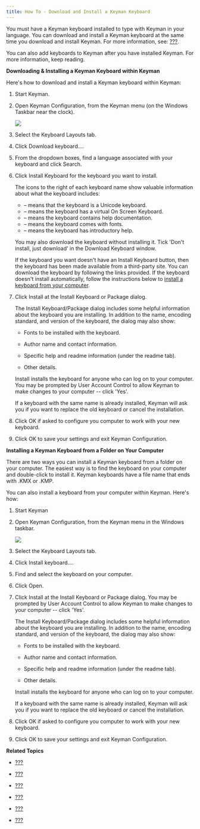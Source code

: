 ```yaml
---
title: How To - Download and Install a Keyman Keyboard
---
```


You must have a Keyman keyboard installed to type with Keyman in your
language. You can download and install a Keyman keyboard at the same
time you download and install Keyman. For more information, see:
[???](#start_download-install_keyman).

You can also add keyboards to Keyman after you have installed Keyman.
For more information, keep reading.

**<span id="install_tav"></span>Downloading & Installing a Keyman
Keyboard within Keyman**

Here's how to download and install a Keyman keyboard within Keyman:

1.  Start Keyman.

2.  Open Keyman Configuration, from the Keyman menu (on the Windows
    Taskbar near the clock).

    ![](desktop_images/start_tray.png)

3.  Select the Keyboard Layouts tab.

4.  Click Download keyboard….

5.  From the dropdown boxes, find a language associated with your
    keyboard and click Search.

6.  Click Install Keyboard for the keyboard you want to install.

    <div class="tip">

    The icons to the right of each keyboard name show valuable
    information about what the keyboard includes:

    -   – means that the keyboard is a Unicode keyboard.
    -   – means the keyboard has a virtual On Screen Keyboard.
    -   – means the keyboard contains help documentation.
    -   – means the keyboard comes with fonts.
    -   – means the keyboard has introductory help.

    </div>

    <div class="note">

    You may also download the keyboard without installing it. Tick
    'Don't install, just download' in the Download Keyboard window.

    </div>

    <div class="note">

    If the keyboard you want doesn't have an Install Keyboard button,
    then the keyboard has been made available from a third-party site.
    You can download the keyboard by following the links provided. If
    the keyboard doesn't install automatically, follow the instructions
    below to [install a keyboard from your computer](#install_folder).

    </div>

7.  Click Install at the Install Keyboard or Package dialog.

    <div class="tip">

    The Install Keyboard/Package dialog includes some helpful
    information about the keyboard you are installing. In addition to
    the name, encoding standard, and version of the keyboard, the dialog
    may also show:
    -   Fonts to be installed with the keyboard.

    -   Author name and contact information.

    -   Specific help and readme information (under the readme tab).

    -   Other details.

    </div>

    <div class="note">

    Install installs the keyboard for anyone who can log on to your
    computer. You may be prompted by User Account Control to allow
    Keyman to make changes to your computer -- click 'Yes'.

    </div>

    <div class="note">

    If a keyboard with the same name is already installed, Keyman will
    ask you if you want to replace the old keyboard or cancel the
    installation.

    </div>

8.  Click OK if asked to configure you computer to work with your new
    keyboard.

9.  Click OK to save your settings and exit Keyman Configuration.

**<span id="install_folder"></span>Installing a Keyman Keyboard from a
Folder on Your Computer**

There are two ways you can install a Keyman keyboard from a folder on
your computer. The easiest way is to find the keyboard on your computer
and double-click to install it. Keyman keyboards have a file name that
ends with .KMX or .KMP.

You can also install a keyboard from your computer within Keyman. Here's
how:

1.  Start Keyman

2.  Open Keyman Configuration, from the Keyman menu in the Windows
    taskbar.

    ![](desktop_images/start_tray.png)

3.  Select the Keyboard Layouts tab.

4.  Click Install keyboard….

5.  Find and select the keyboard on your computer.

6.  Click Open.

7.  Click Install at the Install Keyboard or Package dialog. You may be
    prompted by User Account Control to allow Keyman to make changes to
    your computer -- click 'Yes'.

    <div class="tip">

    The Install Keyboard/Package dialog includes some helpful
    information about the keyboard you are installing. In addition to
    the name, encoding standard, and version of the keyboard, the dialog
    may also show:
    -   Fonts to be installed with the keyboard.

    -   Author name and contact information.

    -   Specific help and readme information (under the readme tab).

    -   Other details.

    </div>

    <div class="note">

    Install installs the keyboard for anyone who can log on to your
    computer.

    </div>

    <div class="note">

    If a keyboard with the same name is already installed, Keyman will
    ask you if you want to replace the old keyboard or cancel the
    installation.

    </div>

8.  Click OK if asked to configure you computer to work with your new
    keyboard.

9.  Click OK to save your settings and exit Keyman Configuration.

**Related Topics**

-   [???](#start_download-install_keyman)

-   [???](#basic_enable_keyboard)

-   [???](#basic_disable_keyboard)

-   [???](#basic_uninstall_keyboard)

-   [???](#basic_keyboards_tab)

-   [???](#basic_config_menu)
